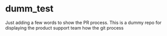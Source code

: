 # dumm_test
Just adding a few words to show the PR process. This is a dummy repo for displaying the product support team how the git process 
